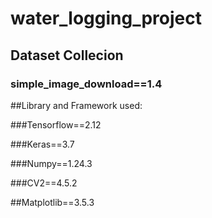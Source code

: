 # water_logging_project

## Dataset Collecion

### simple_image_download==1.4

##Library and Framework used:

###Tensorflow==2.12

###Keras==3.7

###Numpy==1.24.3

###CV2==4.5.2

##Matplotlib==3.5.3

